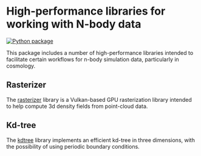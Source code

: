 # High-performance libraries for working with N-body data

[![Python package](https://github.com/wendazhou/nbodyhpc/actions/workflows/python-package.yml/badge.svg)](https://github.com/wendazhou/nbodyhpc/actions/workflows/python-package.yml)

This package includes a number of high-performance libraries intended to facilitate certain workflows
for n-body simulation data, particularly in cosmology.

## Rasterizer

The [rasterizer](rasterization/) library is a Vulkan-based GPU rasterization library intended to help
compute 3d density fields from point-cloud data.

## Kd-tree

The [kdtree](kdtree/) library implements an efficient kd-tree in three dimensions, with the possibility of using periodic boundary conditions.
